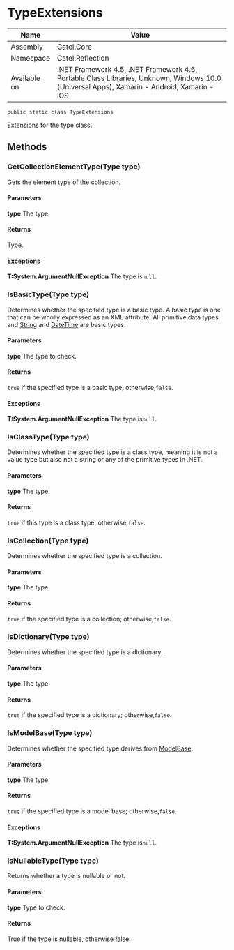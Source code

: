 

# TypeExtensions

Name|Value
---|---
Assembly|Catel.Core
Namespace|Catel.Reflection
Available on|.NET Framework 4.5, .NET Framework 4.6, Portable Class Libraries, Unknown, Windows 10.0 (Universal Apps), Xamarin - Android, Xamarin - iOS

```
public static class TypeExtensions
```

Extensions for the type class.



## Methods

### GetCollectionElementType(Type type)

Gets the element type of the collection.

#### Parameters

**type**
The type.

#### Returns

Type.

#### Exceptions

**T:System.ArgumentNullException**
The type is`null`.



### IsBasicType(Type type)

Determines whether the specified type is a basic type. A basic type is one that can be wholly expressed as an XML attribute. All primitive data types and [String](#) and [DateTime](#) are basic types.

#### Parameters

**type**
The type to check.

#### Returns

`true` if the specified type is a basic type; otherwise,`false`.

#### Exceptions

**T:System.ArgumentNullException**
The type is`null`.



### IsClassType(Type type)

Determines whether the specified type is a class type, meaning it is not a value type but also not a string or any of the primitive types in .NET.

#### Parameters

**type**
The type.

#### Returns

`true` if this type is a class type; otherwise,`false`.



### IsCollection(Type type)

Determines whether the specified type is a collection.

#### Parameters

**type**
The type.

#### Returns

`true` if the specified type is a collection; otherwise,`false`.



### IsDictionary(Type type)

Determines whether the specified type is a dictionary.

#### Parameters

**type**
The type.

#### Returns

`true` if the specified type is a dictionary; otherwise,`false`.



### IsModelBase(Type type)

Determines whether the specified type derives from [ModelBase](#).

#### Parameters

**type**
The type.

#### Returns

`true` if the specified type is a model base; otherwise,`false`.

#### Exceptions

**T:System.ArgumentNullException**
The type is`null`.



### IsNullableType(Type type)

Returns whether a type is nullable or not.

#### Parameters

**type**
Type to check.

#### Returns

True if the type is nullable, otherwise false.



